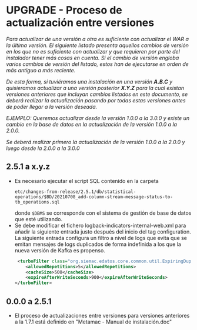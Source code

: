 # UPGRADE - Proceso de actualización entre versiones

*Para actualizar de una versión a otra es suficiente con actualizar el WAR a la última versión. El siguiente listado
presenta aquellos cambios de versión en los que no es suficiente con actualizar y que requieren por parte del instalador
tener más cosas en cuenta. Si el cambio de versión engloba varios cambios de versión del listado, estos han de
ejecutarse en orden de más antiguo a más reciente.*

*De esta forma, si tuviéramos una instalación en una versión **A.B.C** y quisieramos actualizar a una versión
posterior **X.Y.Z** para la cual existan versiones anteriores que incluyan cambios listados en este documento, se deberá
realizar la actualización pasando por todas estas versiones antes de poder llegar a la versión deseada.*

*EJEMPLO: Queremos actualizar desde la versión 1.0.0 a la 3.0.0 y existe un cambio en la base de datos en la
actualización de la versión 1.0.0 a la 2.0.0.*

*Se deberá realizar primero la actualización de la versión 1.0.0 a la 2.0.0 y luego desde la 2.0.0 a la 3.0.0*

## 2.5.1 a x.y.z

* Es necesario ejecutar el script SQL contenido en la carpeta
  ```shell
  etc/changes-from-release/2.5.1/db/statistical-operations/$BD/20210708_add-column-stream-message-status-to-tb_operations.sql
  ```
  donde `$DBMS` se corresponde con el sistema de gestión de base de datos que esté utilizando.
* Se debe modificar el fichero logback-indicators-internal-web.xml para añadir la siguiente entrada justo después del
  inicio del tag configuration. La siguiente entrada configura un filtro a nivel de logs que evita que se emitan
  mensajes de logs duplicados de forma indefinida a los que la nueva versión de Kafka es propenso.
  ```xml
   <turboFilter class="org.siemac.edatos.core.common.util.ExpiringDuplicateMessageFilter">
      <allowedRepetitions>5</allowedRepetitions>
      <cacheSize>500</cacheSize>
      <expireAfterWriteSeconds>900</expireAfterWriteSeconds>
  </turboFilter>
  ```

## 0.0.0 a 2.5.1

* El proceso de actualizaciones entre versiones para versiones anteriores a la 1.7.1 está definido en "Metamac - Manual
  de instalación.doc"
